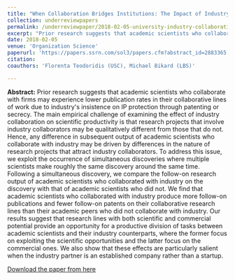 ```yaml
---
title: "When Collaboration Bridges Institutions: The Impact of Industry Collaboration on Academic Productivity"
collection: underreviewpapers
permalink: /underreviewpaper/2018-02-05-university-industry-collaboration
excerpt: "Prior research suggests that academic scientists who collaborate with firms may experience lower publication rates in their collaborative lines of work due to industry's insistence on IP protection through patenting or secrecy. The main empirical challenge of examining the effect of industry collaboration on scientific productivity is that research projects that involve industry collaborators may be qualitatively different from those that do not. Hence, any difference in subsequent output of academic scientists who collaborate with industry may be driven by differences in the nature of research projects that attract industry collaborators. To address this issue, we exploit the occurrence of simultaneous discoveries where multiple scientists make roughly the same discovery around the same time. Following a simultaneous discovery, we compare the follow-on research output of academic scientists who collaborated with industry on the discovery with that of academic scientists who did not. We find that academic scientists who collaborated with industry produce more follow-on publications and fewer follow-on patents on their collaborative research lines than their academic peers who did not collaborate with industry. Our results suggest..."
date: 2018-02-05
venue: 'Organization Science'
paperurl: 'https://papers.ssrn.com/sol3/papers.cfm?abstract_id=2883365'
citation:
coauthors: 'Florenta Teodoridis (USC), Michael Bikard (LBS)'

---
```

<b>Abstract:</b> Prior research suggests that academic scientists who collaborate with firms may experience lower publication rates in their collaborative lines of work due to industry's insistence on IP protection through patenting or secrecy. The main empirical challenge of examining the effect of industry collaboration on scientific productivity is that research projects that involve industry collaborators may be qualitatively different from those that do not. Hence, any difference in subsequent output of academic scientists who collaborate with industry may be driven by differences in the nature of research projects that attract industry collaborators. To address this issue, we exploit the occurrence of simultaneous discoveries where multiple scientists make roughly the same discovery around the same time. Following a simultaneous discovery, we compare the follow-on research output of academic scientists who collaborated with industry on the discovery with that of academic scientists who did not. We find that academic scientists who collaborated with industry produce more follow-on publications and fewer follow-on patents on their collaborative research lines than their academic peers who did not collaborate with industry. Our results suggest that research lines with both scientific and commercial potential provide an opportunity for a productive division of tasks between academic scientists and their industry counterparts, where the former focus on exploiting the scientific opportunities and the latter focus on the commercial ones. We also show that these effects are particularly salient when the industry partner is an established company rather than a startup.

[Download the paper from here](https://papers.ssrn.com/sol3/papers.cfm?abstract_id=2883365)
